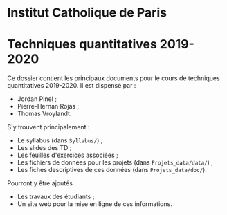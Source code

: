 # Institut Catholique de Paris
# Techniques quantitatives 2019-2020

Ce dossier contient les principaux documents pour le cours de techniques quantitatives 2019-2020.
Il est dispensé par :

- Jordan Pinel ;
- Pierre-Hernan Rojas ;
- Thomas Vroylandt.

S'y trouvent principalement :

- Le syllabus (dans `Syllabus/`) ;
- Les slides des TD ;
- Les feuilles d'exercices associées ;
- Les fichiers de données pour les projets (dans `Projets_data/data/`) ;
- Les fiches descriptives de ces données (dans `Projets_data/doc/`).

Pourront y être ajoutés :

- Les travaux des étudiants ;
- Un site web pour la mise en ligne de ces informations.
